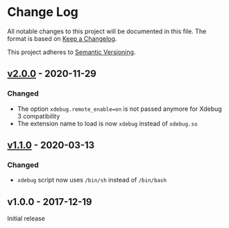 # Change Log

All notable changes to this project will be documented in this file. The format is based on [Keep a Changelog](https://keepachangelog.com).

This project adheres to [Semantic Versioning](https://semver.org).

## [v2.0.0](https://github.com/julienfalque/xdebug/compare/v1.1.0...v2.0.0) - 2020-11-29

### Changed

- The option `xdebug.remote_enable=on` is not passed anymore for Xdebug 3 compatibility
- The extension name to load is now `xdebug` instead of `xdebug.so`

## [v1.1.0](https://github.com/julienfalque/xdebug/compare/v1.0.0...v1.1.0) - 2020-03-13

### Changed

- `xdebug` script now uses `/bin/sh` instead of `/bin/bash`

## v1.0.0 - 2017-12-19

Initial release
